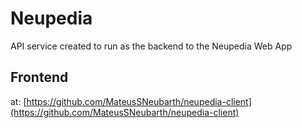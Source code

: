 # Neupedia 

API service created to run as the backend to the Neupedia Web App

## Frontend

at: [https://github.com/MateusSNeubarth/neupedia-client](https://github.com/MateusSNeubarth/neupedia-client)

